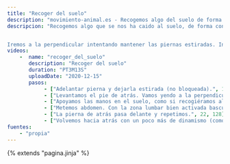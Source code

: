 ```yaml
---
title: "Recoger del suelo"
description: "movimiento-animal.es - Recogemos algo del suelo de forma controlada"
descripcion: "Recogemos algo que se nos ha caido al suelo, de forma controlada. 


Iremos a la perpendicular intentando mantener las piernas estiradas. Introducir el abdomen. Bajar escápulas. Respirar."
videos: 
    -  name: "recoger_del_suelo"
       description: "Recoger del suelo"
       duration: "PT3M13S"
       uploadDate: "2020-12-15"
       pasos:
            - ["Adelantar pierna y dejarla estirada (no bloqueada).", 1, 14]       
            - ["Levantamos el pie de atrás. Vamos yendo a la perpendicular.", 14, 18]
            - ["Apoyamos las manos en el suelo, como si recogiéramos algo. Pierna de atras estirada en el aire.", 18, 19]      
            - ["Metemos abdomen. Con la zona lumbar bien activada basculamos y recuperamos la posición.", 19, 22]
            - ["La pierna de atrás pasa delante y repetimos.", 22, 128]
            - ["Volvemos hacia atrás con un poco más de dinamismo (como si alguien nos fuera a pisar).", 128, 193]            
fuentes:
    - "propia"
---
```

{% extends "pagina.jinja" %}